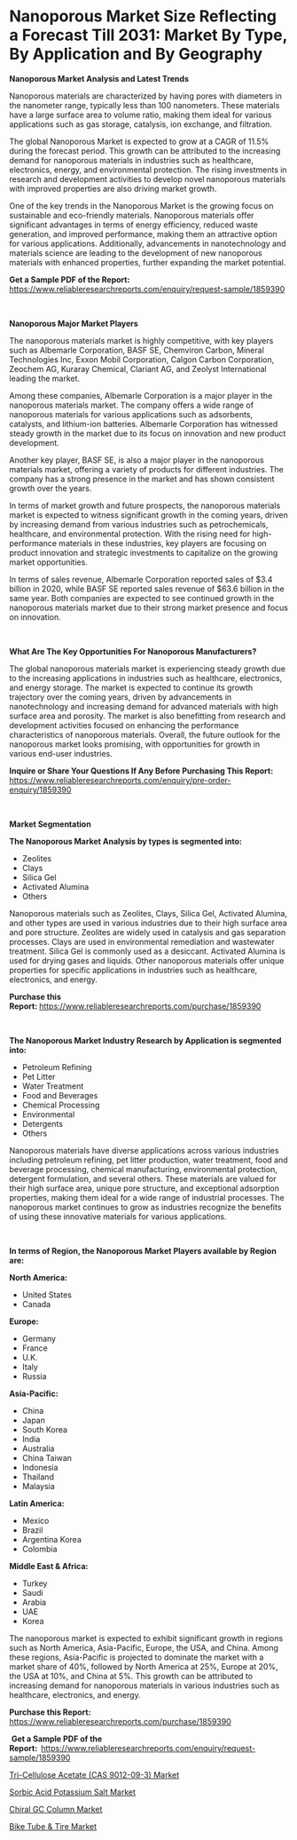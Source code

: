 <p><h1>Nanoporous Market Size Reflecting a Forecast Till 2031: Market By Type, By Application and By Geography</h1></p><p><strong>Nanoporous Market Analysis and Latest Trends</strong></p>
<p><p>Nanoporous materials are characterized by having pores with diameters in the nanometer range, typically less than 100 nanometers. These materials have a large surface area to volume ratio, making them ideal for various applications such as gas storage, catalysis, ion exchange, and filtration.</p><p>The global Nanoporous Market is expected to grow at a CAGR of 11.5% during the forecast period. This growth can be attributed to the increasing demand for nanoporous materials in industries such as healthcare, electronics, energy, and environmental protection. The rising investments in research and development activities to develop novel nanoporous materials with improved properties are also driving market growth.</p><p>One of the key trends in the Nanoporous Market is the growing focus on sustainable and eco-friendly materials. Nanoporous materials offer significant advantages in terms of energy efficiency, reduced waste generation, and improved performance, making them an attractive option for various applications. Additionally, advancements in nanotechnology and materials science are leading to the development of new nanoporous materials with enhanced properties, further expanding the market potential.</p></p>
<p><strong>Get a Sample PDF of the Report:&nbsp;</strong> <a href="https://www.reliableresearchreports.com/enquiry/request-sample/1859390">https://www.reliableresearchreports.com/enquiry/request-sample/1859390</a></p>
<p>&nbsp;</p>
<p><strong>Nanoporous Major Market Players</strong></p>
<p><p>The nanoporous materials market is highly competitive, with key players such as Albemarle Corporation, BASF SE, Chemviron Carbon, Mineral Technologies Inc, Exxon Mobil Corporation, Calgon Carbon Corporation, Zeochem AG, Kuraray Chemical, Clariant AG, and Zeolyst International leading the market. </p><p>Among these companies, Albemarle Corporation is a major player in the nanoporous materials market. The company offers a wide range of nanoporous materials for various applications such as adsorbents, catalysts, and lithium-ion batteries. Albemarle Corporation has witnessed steady growth in the market due to its focus on innovation and new product development.</p><p>Another key player, BASF SE, is also a major player in the nanoporous materials market, offering a variety of products for different industries. The company has a strong presence in the market and has shown consistent growth over the years.</p><p>In terms of market growth and future prospects, the nanoporous materials market is expected to witness significant growth in the coming years, driven by increasing demand from various industries such as petrochemicals, healthcare, and environmental protection. With the rising need for high-performance materials in these industries, key players are focusing on product innovation and strategic investments to capitalize on the growing market opportunities.</p><p>In terms of sales revenue, Albemarle Corporation reported sales of $3.4 billion in 2020, while BASF SE reported sales revenue of $63.6 billion in the same year. Both companies are expected to see continued growth in the nanoporous materials market due to their strong market presence and focus on innovation.</p></p>
<p>&nbsp;</p>
<p><strong>What Are The Key Opportunities For Nanoporous Manufacturers?</strong></p>
<p><p>The global nanoporous materials market is experiencing steady growth due to the increasing applications in industries such as healthcare, electronics, and energy storage. The market is expected to continue its growth trajectory over the coming years, driven by advancements in nanotechnology and increasing demand for advanced materials with high surface area and porosity. The market is also benefitting from research and development activities focused on enhancing the performance characteristics of nanoporous materials. Overall, the future outlook for the nanoporous market looks promising, with opportunities for growth in various end-user industries.</p></p>
<p><strong>Inquire or Share Your Questions If Any Before Purchasing This Report:</strong> <a href="https://www.reliableresearchreports.com/enquiry/pre-order-enquiry/1859390">https://www.reliableresearchreports.com/enquiry/pre-order-enquiry/1859390</a></p>
<p>&nbsp;</p>
<p><strong>Market Segmentation</strong></p>
<p><strong>The Nanoporous Market Analysis by types is segmented into:</strong></p>
<p><ul><li>Zeolites</li><li>Clays</li><li>Silica Gel</li><li>Activated Alumina</li><li>Others</li></ul></p>
<p><p>Nanoporous materials such as Zeolites, Clays, Silica Gel, Activated Alumina, and other types are used in various industries due to their high surface area and pore structure. Zeolites are widely used in catalysis and gas separation processes. Clays are used in environmental remediation and wastewater treatment. Silica Gel is commonly used as a desiccant. Activated Alumina is used for drying gases and liquids. Other nanoporous materials offer unique properties for specific applications in industries such as healthcare, electronics, and energy.</p></p>
<p><strong>Purchase this Report:&nbsp;</strong><a href="https://www.reliableresearchreports.com/purchase/1859390">https://www.reliableresearchreports.com/purchase/1859390</a></p>
<p>&nbsp;</p>
<p><strong>The Nanoporous Market Industry Research by Application is segmented into:</strong></p>
<p><ul><li>Petroleum Refining</li><li>Pet Litter</li><li>Water Treatment</li><li>Food and Beverages</li><li>Chemical Processing</li><li>Environmental</li><li>Detergents</li><li>Others</li></ul></p>
<p><p>Nanoporous materials have diverse applications across various industries including petroleum refining, pet litter production, water treatment, food and beverage processing, chemical manufacturing, environmental protection, detergent formulation, and several others. These materials are valued for their high surface area, unique pore structure, and exceptional adsorption properties, making them ideal for a wide range of industrial processes. The nanoporous market continues to grow as industries recognize the benefits of using these innovative materials for various applications.</p></p>
<p>&nbsp;</p>
<p><strong>In terms of Region, the Nanoporous Market Players available by Region are:</strong></p>
<p>
    <p> <strong> North America: </strong>
        <ul>
            <li>United States</li>
            <li>Canada</li>
        </ul>
        </p> 
    <p> <strong> Europe: </strong>
        <ul>
            <li>Germany</li>
            <li>France</li>
            <li>U.K.</li>
            <li>Italy</li>
            <li>Russia</li>
        </ul>
        </p> 
    <p> <strong> Asia-Pacific: </strong>
        <ul>
            <li>China</li>
            <li>Japan</li>
            <li>South Korea</li>
            <li>India</li>
            <li>Australia</li>
            <li>China Taiwan</li>
            <li>Indonesia</li>
            <li>Thailand</li>
            <li>Malaysia</li>
        </ul>
        </p> 
    <p> <strong> Latin America: </strong>
        <ul>
            <li>Mexico</li>
            <li>Brazil</li>
            <li>Argentina Korea</li>
            <li>Colombia</li>
        </ul>
        </p> 
    <p> <strong> Middle East & Africa: </strong>
        <ul>
            <li>Turkey</li>
            <li>Saudi</li>
            <li>Arabia</li>
            <li>UAE</li>
            <li>Korea</li>
        </ul>
    </p>
    </p>
<p><p>The nanoporous market is expected to exhibit significant growth in regions such as North America, Asia-Pacific, Europe, the USA, and China. Among these regions, Asia-Pacific is projected to dominate the market with a market share of 40%, followed by North America at 25%, Europe at 20%, the USA at 10%, and China at 5%. This growth can be attributed to increasing demand for nanoporous materials in various industries such as healthcare, electronics, and energy.</p></p>
<p><strong>Purchase this Report: </strong><a href="https://www.reliableresearchreports.com/purchase/1859390">https://www.reliableresearchreports.com/purchase/1859390</a></p>
<p>&nbsp;<strong>Get a Sample PDF of the Report:&nbsp;&nbsp;</strong><a href="https://www.reliableresearchreports.com/enquiry/request-sample/1859390">https://www.reliableresearchreports.com/enquiry/request-sample/1859390</a></p>
<p><strong></strong></p>
<p><p><a href="https://view.publitas.com/reportprime-1/tri-cellulose-acetate-cas-9012-09-3-market-growth-market-trends-covid-19-impact-and-forecasts-for-period-from-2023-2030/">Tri-Cellulose Acetate (CAS 9012-09-3) Market</a></p><p><a href="https://view.publitas.com/reportprime-1/sorbic-acid-potassium-salt-market-research-report-provides-critical-insights-that-can-help-shape-business-development-and-investment-strategies/">Sorbic Acid Potassium Salt Market</a></p><p><a href="https://view.publitas.com/reportprime-1/chiral-gc-column-market-analysis-examines-its-scope-on-growth-opportunities-and-forecasted-trends-spanning-from-2023-to-2030/">Chiral GC Column Market</a></p><p><a href="https://gentle-editor-9db.notion.site/Bike-Tube-Tire-Market-Analysis-and-Market-Size-Global-Industry-Overview-Market-Segmentation-and--5e3c49d97d83494c9571506529d32419">Bike Tube & Tire Market</a></p></p>